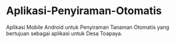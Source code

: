 # Aplikasi-Penyiraman-Otomatis
Aplikasi Mobile Android untuk Penyiraman Tanaman Otomatis yang bertujuan sebagai aplikasi untuk Desa Toapaya.
